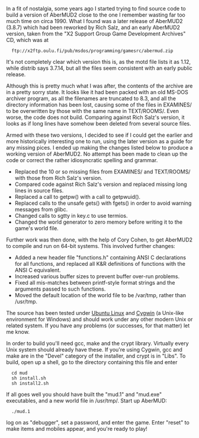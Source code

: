 In a fit of nostalgia, some years ago I started trying to find source code
to build a version of AberMUD2 close to the one I remember wasting far too
much time on circa 1990. What I found was a later release of AberMUD2
(3.8.7) which had been reworked by Rich Salz, and an early AberMUD2 version,
taken from the "X2 Support Group Game Development Archives" CD, which was at
```
  ftp://x2ftp.oulu.fi/pub/msdos/programming/gamesrc/abermud.zip
```
It's not completely clear which version this is, as the motd file lists it
as 1.12, while distrib says 3.7.14, but all the files seem consistent with
an early public release.

Although this is pretty much what I was after, the contents of the archive
are in a pretty sorry state. It looks like it had been packed with an old
MS-DOS archiver program, as all the filenames are truncated to 8.3, and all
the directory information has been lost, causing some of the files in
EXAMINES/ to be overwritten by those with the same name in TEXT/ROOMS/. Even
worse, the code does not build. Comparing against Rich Salz's version, it
looks as if long lines have somehow been deleted from several source files.

Armed with these two versions, I decided to see if I could get the earlier
and more historically interesting one to run, using the later version as a
guide for any missing pices. I ended up making the changes listed below to
produce a working version of AberMUD2. No attempt has been made to clean up
the code or correct the rather idiosyncratic spelling and grammar.

* Replaced the 10 or so missing files from EXAMINES/ and TEXT/ROOMS/
  with those from Rich Salz's version.
* Compared code against Rich Salz's version and replaced missing long
  lines in source files.
* Replaced a call to getpw() with a call to getpwuid().
* Replaced calls to the unsafe gets() with fgets() in order to avoid
  warning messages from glibc.
* Changed calls to sgtty in key.c to use termios.
* Changed the world generator to zero memory before writing it to the
  game's world file.

Further work was then done, with the help of Cory Cohen, to get AberMUD2 to
compile and run on 64-bit systems. This involved further changes:

* Added a new header file "functions.h" containing ANSI C declarations
  for all functions, and replaced all K&R definitions of functions with
  the ANSI C equivalent.
* Increased various buffer sizes to prevent buffer over-run problems.
* Fixed all mis-matches between printf-style format strings and the
  arguments passed to such functions.
* Moved the default location of the world file to be /var/tmp, rather than
  /usr/tmp.

The source has been tested under [Ubuntu Linux](https://ubuntu.com/) and [Cygwin](https://www.cygwin.com/) (a Unix-like
environment for Windows) and should work
under any other modern Unix or related system. If you have any problems
(or successes, for that matter) let me know.

In order to build you'll need gcc, make and the crypt library.
Virtually every Unix system should already have these. If you're using
Cygwin, gcc and make are in the "Devel" category of the installer, and
crypt is in "Libs". To build, open up a shell, go to the directory
containing this file and enter
```
  cd mud
  sh install.sh
  sh install2.sh
```
If all goes well you should have built the "mud.1" and "mud.exe"
executables, and a new world file in /usr/tmp/. Start up AberMUD:
```
  ./mud.1
```
log on as "debugger", set a password, and enter the game. Enter "reset"
to make items and mobiles appear, and you're ready to play!
